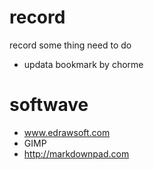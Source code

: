 # record
record some thing need to do
- updata bookmark by chorme
# softwave

- www.edrawsoft.com
- GIMP
- http://markdownpad.com